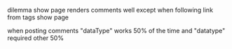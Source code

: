 dilemma show page renders comments well except when following link from tags show page

when posting comments "dataType" works 50% of the time and "datatype" required other 50%